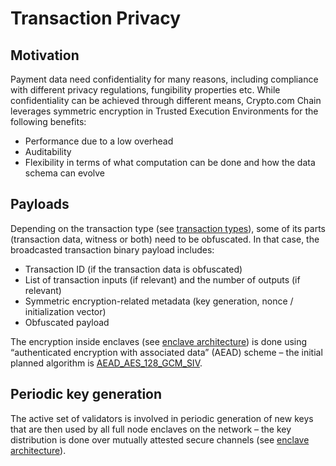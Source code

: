 # Transaction Privacy

## Motivation

Payment data need confidentiality for many reasons, including compliance with different privacy regulations, fungibility properties etc. While confidentiality can be achieved through different means, Crypto.com Chain leverages symmetric encryption in Trusted Execution Environments for the following benefits:

- Performance due to a low overhead
- Auditability
- Flexibility in terms of what computation can be done and how the data schema can evolve

## Payloads

Depending on the transaction type (see [transaction types](https://cryptocom-chain-documentation.readthedocs.io/en/latest/transaction.html)), some of its parts (transaction data, witness or both) need to be obfuscated. In that case, the broadcasted transaction binary payload includes:

- Transaction ID (if the transaction data is obfuscated)
- List of transaction inputs (if relevant) and the number of outputs (if relevant)
- Symmetric encryption-related metadata (key generation, nonce / initialization vector)
- Obfuscated payload

The encryption inside enclaves (see [enclave architecture](https://cryptocom-chain-documentation.readthedocs.io/en/latest/enclave-architecture.html)) is done using “authenticated encryption with associated data” (AEAD) scheme – the initial planned algorithm is [AEAD_AES_128_GCM_SIV](https://tools.ietf.org/html/rfc8452).

## Periodic key generation

The active set of validators is involved in periodic generation of new keys that are then used by all full node enclaves on the network – the key distribution is done over mutually attested secure channels (see [enclave architecture](https://cryptocom-chain-documentation.readthedocs.io/en/latest/enclave-architecture.html)).

